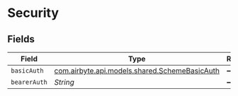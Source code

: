 # Security


## Fields

| Field                                                                                   | Type                                                                                    | Required                                                                                | Description                                                                             | Example                                                                                 |
| --------------------------------------------------------------------------------------- | --------------------------------------------------------------------------------------- | --------------------------------------------------------------------------------------- | --------------------------------------------------------------------------------------- | --------------------------------------------------------------------------------------- |
| `basicAuth`                                                                             | [com.airbyte.api.models.shared.SchemeBasicAuth](../../models/shared/SchemeBasicAuth.md) | :heavy_minus_sign:                                                                      | N/A                                                                                     |                                                                                         |
| `bearerAuth`                                                                            | *String*                                                                                | :heavy_minus_sign:                                                                      | N/A                                                                                     |                                                                                         |